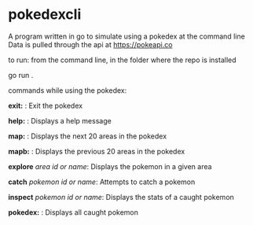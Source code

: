 # pokedexcli

A program written in go to simulate using a pokedex at the command line
Data is pulled through the api at https://pokeapi.co

to run: from the command line, in the folder where the repo is installed

go run .

commands while using the pokedex:

**exit:** : Exit the pokedex

**help:** : Displays a help message

**map:** : Displays the next 20 areas in the pokedex

**mapb:** : Displays the previous 20 areas in the pokedex

**explore** *area id or name*: Displays the pokemon in a given area

**catch** *pokemon id or name*: Attempts to catch a pokemon

**inspect** *pokemon id or name*: Displays the stats of a caught pokemon

**pokedex:** : Displays all caught pokemon
